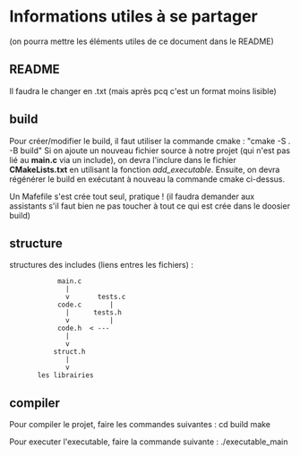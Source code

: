 # Informations utiles à se partager # 
(on pourra mettre les éléments utiles de ce document dans le README)


## README
Il faudra le changer en .txt (mais après pcq c'est un format moins lisible)


## build  
Pour créer/modifier le build, il faut utiliser la commande cmake : "cmake -S . -B build"
Si on ajoute un nouveau fichier source à notre projet (qui n'est pas lié au **main.c** via un include), 
on devra l'inclure dans le fichier **CMakeLists.txt** en utilisant la fonction *add_executable*. 
Ensuite, on devra régénérer le build en exécutant à nouveau la commande cmake ci-dessus.

Un Mafefile s'est crée tout seul, pratique !
(il faudra demander aux assistants s'il faut bien ne pas toucher à tout ce qui est crée dans le doosier build)


## structure 
structures des includes (liens entres les fichiers) :

                main.c
                  |
                  v       tests.c
                code.c       |
                  |      tests.h
                  v          |
                code.h  < ---
                  |
                  v
               struct.h
                  |
                  v
           les librairies


## compiler
Pour compiler le projet, faire les commandes suivantes : 
cd build
make

Pour executer l'executable, faire la commande suivante : 
./executable_main 

